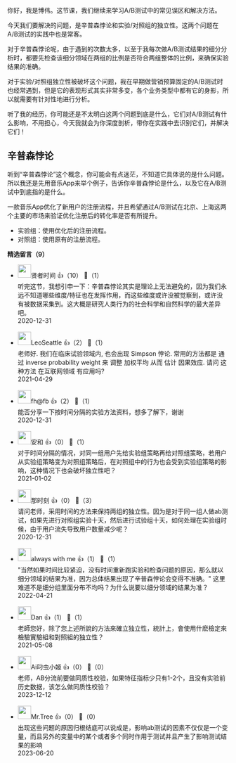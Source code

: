 你好，我是博伟。这节课，我们继续来学习A/B测试中的常见误区和解决方法。

今天我们要解决的问题，是辛普森悖论和实验/对照组的独立性。这两个问题在A/B测试的实践中也是常客。

对于辛普森悖论呢，由于遇到的次数太多，以至于我每次做A/B测试结果的细分分析时，都要先检查该细分领域在两组的比例是否符合两组整体的比例，来确保实验结果的准确。

对于实验/对照组独立性被破坏这个问题，我在早期做营销预算固定的A/B测试时也经常遇到，但是它的表现形式其实非常多变，各个业务类型中都有它的身影，所以就需要有针对性地进行分析。

听了我的经历，你可能还是不太明白这两个问题到底是什么，它们对A/B测试有什么影响，不用担心，今天我就会为你深度剖析，带你在实践中去识别它们，并解决它们！

## **辛普森悖论**

听到“辛普森悖论”这个概念，你可能会有点迷茫，不知道它具体说的是什么问题。所以我还是先用音乐App来举个例子，告诉你辛普森悖论是什么，以及它在A/B测试中到底指的是什么。

一款音乐App优化了新用户的注册流程，并且希望通过A/B测试在北京、上海这两个主要的市场来验证优化注册后的转化率是否有所提升。

- 实验组：使用优化后的注册流程。
- 对照组：使用原有的注册流程。
<div><strong>精选留言（9）</strong></div><ul>
<li><img src="https://static001.geekbang.org/account/avatar/00/16/3e/cf/375ca6bd.jpg" width="30px"><span>贤者时间</span> 👍（10） 💬（1）<div>听完这节，我想引申一下：辛普森悖论其实是理论上无法避免的，因为我们永远不知道哪些维度&#47;特征也在发挥作用，而这些维度或许没被觉察到，或许没有被数据采集到。这大概是研究人类行为的社会科学和自然科学的最大差异吧。</div>2020-12-31</li><br/><li><img src="" width="30px"><span>LeoSeattle</span> 👍（2） 💬（1）<div>老师好. 我们在临床试验领域内, 也会出现 Simpson 悖论. 常用的方法都是 通过 inverse probability weight 来 调整 加权平均 从而 估计 因果效应.   请问 这种方法 在互联网领域 有应用吗?</div>2021-04-29</li><br/><li><img src="" width="30px"><span>fh@fb</span> 👍（2） 💬（1）<div>能否分享一下按时间分隔的实验方法资料，想多了解下，谢谢</div>2020-12-31</li><br/><li><img src="https://static001.geekbang.org/account/avatar/00/24/43/6b/11d8b8f5.jpg" width="30px"><span>安和</span> 👍（0） 💬（1）<div>对于时间分隔的情况，对同一组用户先给实验组策略再给对照组策略，若用户从实验组策略变为对照组策略后，在对照组中的行为也会受到实验组策略的影响，这种情况下也会破坏独立性吧？</div>2021-01-02</li><br/><li><img src="https://static001.geekbang.org/account/avatar/00/11/8f/cf/890f82d6.jpg" width="30px"><span>那时刻</span> 👍（0） 💬（3）<div>请问老师，采用时间的方法来保持两组的独立性。因为是对于同一组人做ab测试，如果先进行对照组实验十天，然后进行试验组十天，如何处理在实验组时候，由于用户流失导致用户数量减少呢？</div>2020-12-31</li><br/><li><img src="https://static001.geekbang.org/account/avatar/00/13/d0/26/504d99ad.jpg" width="30px"><span>always with me</span> 👍（1） 💬（1）<div>&quot;当然如果时间比较紧迫，没有时间重新跑实验和检查问题的原因，那么就以细分领域的结果为准，因为总体结果出现了辛普森悖论会变得不准确。&quot; 
这里难道不是细分组里面分布不均吗？为什么说要以细分领域的结果为准？</div>2022-04-21</li><br/><li><img src="" width="30px"><span>Dan</span> 👍（1） 💬（1）<div>老師您好，除了您上述所說的方法來確立独立性，統計上，會使用什麽檢定來檢驗實驗組和對照組的独立性？</div>2021-05-08</li><br/><li><img src="https://static001.geekbang.org/account/avatar/00/13/0b/91/5eb62cfb.jpg" width="30px"><span>Ai叼虫小姬</span> 👍（0） 💬（0）<div>老师，AB分流前要做同质性校验，如果特征指标少只有1-2个，且没有实验前历史数据，该怎么做同质性校验？</div>2023-12-12</li><br/><li><img src="https://static001.geekbang.org/account/avatar/00/29/44/3c/8bb9e8b4.jpg" width="30px"><span>Mr.Tree</span> 👍（0） 💬（0）<div>出现这些问题的原因归根结底可以说成是，影响ab测试的因素不仅仅是一个变量，而且另外的变量中的某个或者多个同时作用于测试并且产生了影响测试结果的影响</div>2023-06-20</li><br/>
</ul>